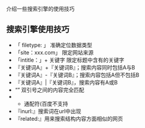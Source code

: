 介绍一些搜索引擎的使用技巧

## 搜索引擎使用技巧

- 「 filetype: 」 准确定位数据类型
- 「site：xxx.com」 限定网站来源
- 「intitle：」+ 关键字 限定标题中含有的关键字
- 『关键词A』+『关键词B』；搜索内容同时包括A与B
- 『关键词A』-『关键词B』；搜索内容包括A但不包括B
- 『关键词A』|『关键词B』，搜索内容有A或B
- “” 双引号之间的内容完全匹配
- * 通配符(百度不支持
- 『inurl:』搜索词在url中出现
- 『related:』用来搜索结构内容方面相似的网页